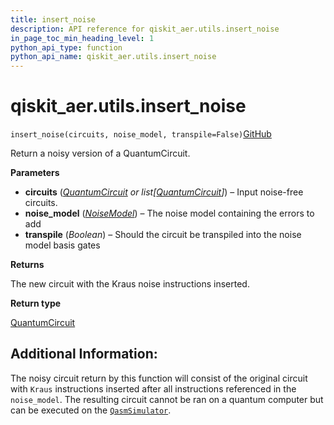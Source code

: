 ```yaml
---
title: insert_noise
description: API reference for qiskit_aer.utils.insert_noise
in_page_toc_min_heading_level: 1
python_api_type: function
python_api_name: qiskit_aer.utils.insert_noise
---
```


# qiskit\_aer.utils.insert\_noise

<span id="qiskit_aer.utils.insert_noise" />

`insert_noise(circuits, noise_model, transpile=False)`[GitHub](https://github.com/qiskit/qiskit-aer/tree/stable/0.12/qiskit_aer/utils/noise_model_inserter.py "view source code")

Return a noisy version of a QuantumCircuit.

**Parameters**

*   **circuits** ([*QuantumCircuit*](qiskit.circuit.QuantumCircuit "qiskit.circuit.QuantumCircuit") *or list\[*[*QuantumCircuit*](qiskit.circuit.QuantumCircuit "qiskit.circuit.QuantumCircuit")*]*) – Input noise-free circuits.
*   **noise\_model** ([*NoiseModel*](qiskit_aer.noise.NoiseModel "qiskit_aer.noise.NoiseModel")) – The noise model containing the errors to add
*   **transpile** (*Boolean*) – Should the circuit be transpiled into the noise model basis gates

**Returns**

The new circuit with the Kraus noise instructions inserted.

**Return type**

[QuantumCircuit](qiskit.circuit.QuantumCircuit "qiskit.circuit.QuantumCircuit")

## Additional Information:

The noisy circuit return by this function will consist of the original circuit with `Kraus` instructions inserted after all instructions referenced in the `noise_model`. The resulting circuit cannot be ran on a quantum computer but can be executed on the [`QasmSimulator`](qiskit_aer.QasmSimulator "qiskit_aer.QasmSimulator").

